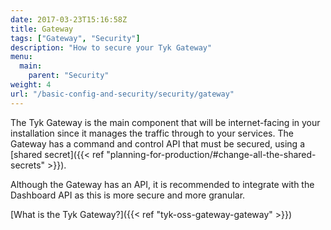 ```yaml
---
date: 2017-03-23T15:16:58Z
title: Gateway
tags: ["Gateway", "Security"]
description: "How to secure your Tyk Gateway" 
menu:
  main:
    parent: "Security"
weight: 4
url: "/basic-config-and-security/security/gateway"
---
```


The Tyk Gateway is the main component that will be internet-facing in your installation since it manages the traffic through to your services. The Gateway has a command and control API that must be secured, using a [shared secret]({{< ref "planning-for-production/#change-all-the-shared-secrets" >}}).

Although the Gateway has an API, it is recommended to integrate with the Dashboard API as this is more secure and more granular.

[What is the Tyk Gateway?]({{< ref "tyk-oss-gateway-gateway" >}})